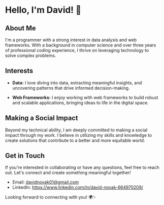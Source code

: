 # Hello, I'm David! 👋

## About Me

I'm a programmer with a strong interest in data analysis and web frameworks. With a background in computer science and over three years of professional coding experience, I thrive on leveraging technology to solve complex problems.

## Interests

- **Data:** I love diving into data, extracting meaningful insights, and uncovering patterns that drive informed decision-making.

- **Web Frameworks:** I enjoy working with web frameworks to build robust and scalable applications, bringing ideas to life in the digital space.

## Making a Social Impact

Beyond my technical ability, I am deeply committed to making a social impact through my work. I believe in utilizing my skills and knowledge to create solutions that contribute to a better and more equitable world.

## Get in Touch

If you're interested in collaborating or have any questions, feel free to reach out. Let's connect and create something meaningful together!

- Email: davidnovak01@gmail.com
- LinkedIn: https://www.linkedin.com/in/david-novak-664970209/

Looking forward to connecting with you! 🌍✨
